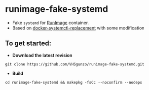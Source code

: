 # runimage-fake-systemd
* Fake `systemd` for [RunImage](https://github.com/VHSgunzo/runimage) container.
* Based on [docker-systemctl-replacement](https://github.com/gdraheim/docker-systemctl-replacement) with some modification
## To get started:
* **Download the latest revision**
```
git clone https://github.com/VHSgunzo/runimage-fake-systemd.git
```
* **Build**
```
cd runimage-fake-systemd && makepkg -fsCc --noconfirm --nodeps
```
